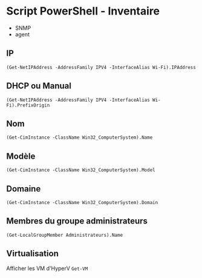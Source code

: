 # Script PowerShell - Inventaire

- SNMP
- agent

## IP
`(Get-NetIPAddress -AddressFamily IPV4 -InterfaceAlias Wi-Fi).IPAddress`

## DHCP ou Manual
`(Get-NetIPAddress -AddressFamily IPV4 -InterfaceAlias Wi-Fi).PrefixOrigin`

## Nom
`(Get-CimInstance -ClassName Win32_ComputerSystem).Name`

## Modèle
`(Get-CimInstance -ClassName Win32_ComputerSystem).Model`

## Domaine
`(Get-CimInstance -ClassName Win32_ComputerSystem).Domain`

## Membres du groupe administrateurs
`(Get-LocalGroupMember Administrateurs).Name` 

## Virtualisation
Afficher les VM d'HyperV
`Get-VM`